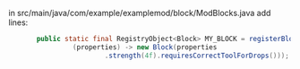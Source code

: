 in src/main/java/com/example/examplemod/block/ModBlocks.java add lines:
```java
       public static final RegistryObject<Block> MY_BLOCK = registerBlock("myblock",
                (properties) -> new Block(properties
                        .strength(4f).requiresCorrectToolForDrops()));
```

